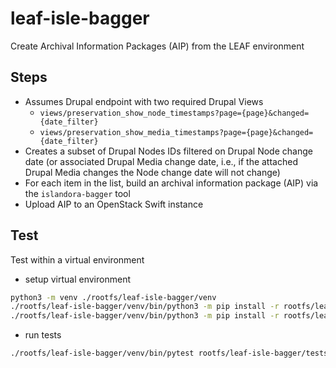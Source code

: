 # leaf-isle-bagger

Create Archival Information Packages (AIP) from the LEAF environment

## Steps

* Assumes Drupal endpoint with two required Drupal Views
  * `views/preservation_show_node_timestamps?page={page}&changed={date_filter}`
  * `views/preservation_show_media_timestamps?page={page}&changed={date_filter}`
* Creates a subset of Drupal Nodes IDs filtered on Drupal Node change date (or associated Drupal Media change date, i.e., if the attached Drupal Media changes the Node change date will not change)
* For each item in the list, build an archival information package (AIP) via the `islandora-bagger` tool
* Upload AIP to an OpenStack Swift instance

## Test

Test within a virtual environment

* setup virtual environment

``` bash
python3 -m venv ./rootfs/leaf-isle-bagger/venv
./rootfs/leaf-isle-bagger/venv/bin/python3 -m pip install -r rootfs/leaf-isle-bagger/requirements.txt
./rootfs/leaf-isle-bagger/venv/bin/python3 -m pip install -r rootfs/leaf-isle-bagger/requirements_test.txt
```

* run tests

``` bash
./rootfs/leaf-isle-bagger/venv/bin/pytest rootfs/leaf-isle-bagger/tests/
```

